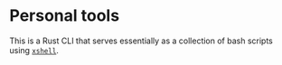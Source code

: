 # Personal tools

This is a Rust CLI that serves essentially as a collection of bash scripts using
[`xshell`](https://github.com/matklad/xshell).
